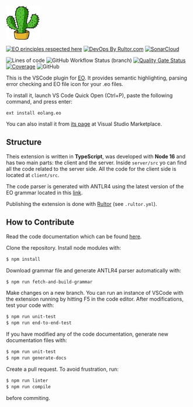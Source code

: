 <img src="./icons/cactus-128.png" height="92px" />

[![EO principles respected here](https://www.elegantobjects.org/badge.svg)](https://www.elegantobjects.org)
[![DevOps By Rultor.com](https://www.rultor.com/b/objectionary/eo)](http://www.rultor.com/p/objectionary/eo)
[<img src="https://sonarcloud.io/images/project_badges/sonarcloud-black.svg" width="120" alt="SonarCloud">](https://sonarcloud.io/summary/new_code?id=EOLangVSCode_eo-vscode)

![Lines of code](https://img.shields.io/tokei/lines/github/objectionary/eo-vscode)
![GitHub Workflow Status (branch)](https://img.shields.io/github/workflow/status/objectionary/eo-vscode/Build/master)
[![Quality Gate Status](https://sonarcloud.io/api/project_badges/measure?project=EOLangVSCode_eo-vscode&metric=alert_status)](https://sonarcloud.io/summary/new_code?id=EOLangVSCode_eo-vscode)
[![Coverage](https://sonarcloud.io/api/project_badges/measure?project=EOLangVSCode_eo-vscode&metric=coverage)](https://sonarcloud.io/summary/new_code?id=EOLangVSCode_eo-vscode)
![GitHub](https://img.shields.io/github/license/objectionary/eo-vscode)

This is the VSCode plugin for [EO](https://github.com/objectionary/eo). It provides semantic highlighting, parsing error checking and EO file icon for your .eo files.

To install it, launch VS Code Quick Open (Ctrl+P), paste the following command, and press enter:
```
ext install eolang.eo
```

You can also install it from [its page](https://marketplace.visualstudio.com/items?itemName=eolang.eo) at Visual Studio Marketplace.

## Structure
Theis extension is written in **TypeScript**, was developed with **Node 16** and has two main parts: the client and the server. Inside `server/src` yo can find all the code related to the server side. All the code for the client side is located at `client/src`.

The code parser is generated with ANTLR4 using the latest version of the EO grammar located in this [link](https://raw.githubusercontent.com/objectionary/eo/master/eo-parser/src/main/antlr4/org/eolang/parser/Program.g4).

Publishing the extension is done with [Rultor](https://github.com/yegor256/rultor) (see `.rultor.yml`).

## How to Contribute
Read the code documentation which can be found [here](https://www.objectionary.com/eo-vscode/).

Clone the repository. Install node modules with:
```bash
$ npm install
```

Download grammar file and generate ANTLR4 parser automatically with:
```bash
$ npm run fetch-and-build-grammar
```

Make changes on a new branch. You can run an instance of VSCode with the extension running by hitting F5 in the code editor. After modifications, test your code with:
```bash
$ npm run unit-test
$ npm run end-to-end-test
```

If you have modified any of the code documentation, generate new documentation files with:
```bash
$ npm run unit-test
$ npm run generate-docs
```

Create a pull request. To avoid frustration, run:
```bash
$ npm run linter
$ npm run compile
```
before commiting.
